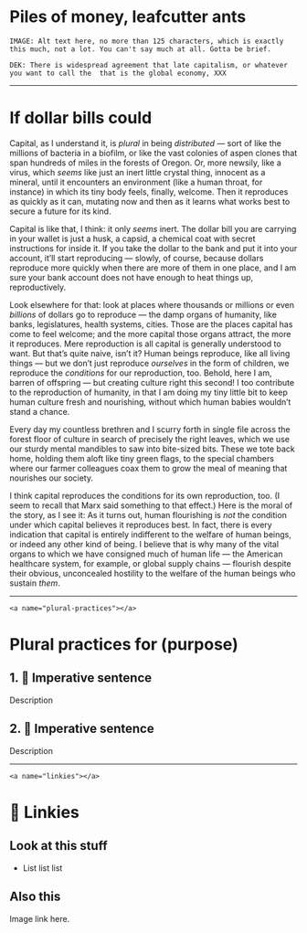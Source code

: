 # Piles of money, leafcutter ants

```
IMAGE: Alt text here, no more than 125 characters, which is exactly this much, not a lot. You can't say much at all. Gotta be brief.
```

```
DEK: There is widespread agreement that late capitalism, or whatever you want to call the  that is the global economy, XXX
```
---- 

# If dollar bills could 

Capital, as I understand it, is _plural_ in being _distributed_ — sort of like the millions of bacteria in a biofilm, or like the vast colonies of aspen clones that span hundreds of miles in the forests of Oregon. Or, more newsily, like a virus, which _seems_ like just an inert little crystal thing, innocent as a mineral, until it encounters an environment (like a human throat, for instance) in which its tiny body feels, finally, welcome. Then it reproduces as quickly as it can, mutating now and then as it learns what works best to secure a future for its kind. 

Capital is like that, I think: it only _seems_ inert. The dollar bill you are carrying in your wallet is just a husk, a capsid, a chemical coat with secret instructions for inside it. If you take the dollar to the bank and put it into your account, it’ll start reproducing — slowly, of course, because dollars reproduce more quickly when there are more of them in one place, and I am sure your bank account does not have enough to heat things up, reproductively. 

Look elsewhere for that: look at places where thousands or millions or even _billions_ of dollars go to reproduce — the damp organs of humanity, like banks, legislatures, health systems, cities. Those are the places capital has come to feel welcome; and the more capital those organs attract, the more it reproduces. Mere reproduction is all capital is generally understood to want. But that’s quite naive, isn’t it? Human beings reproduce, like all living things — but we don’t just reproduce _ourselves_ in the form of children, we reproduce the _conditions_ for our reproduction, too. Behold, here I am, barren of offspring — but creating culture right this second! I too contribute to the reproduction of humanity, in that I am doing my tiny little bit to keep human culture fresh and nourishing, without which human babies wouldn’t stand a chance. 

Every day my countless brethren and I scurry forth in single file across the forest floor of culture in search of precisely the right leaves, which we use our sturdy mental mandibles to saw into bite-sized bits. These we tote back home, holding them aloft like tiny green flags, to the special chambers where our farmer colleagues coax them to grow the meal of meaning that nourishes our society. 

I think capital reproduces the conditions for its own reproduction, too. (I seem to recall that Marx said something to that effect.) Here is the moral of the story, as I see it: As it turns out, human flourishing is _not_ the condition under which capital believes it reproduces best. In fact, there is every indication that capital is entirely indifferent to the welfare of human beings, or indeed any other kind of being. I believe that is why many of the vital organs to which we have consigned much of human life — the American healthcare system, for example, or global supply chains — flourish despite their obvious, unconcealed hostility to the welfare of the human beings who sustain _them_. 

---- 

```
<a name="plural-practices"></a>
```

# Plural practices for (purpose)
## 1. 🫙 Imperative sentence
Description

## 2. 🏺 Imperative sentence
Description

---- 

```
<a name="linkies"></a>
```

# 🔗 Linkies

## Look at this stuff
- List list list

## Also this
Image link here.
